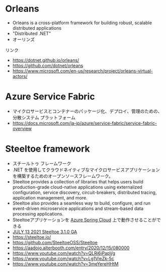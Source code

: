 # Orleans

- Orleans is a cross-platform framework for building robust, scalable distributed applications
- "Distributed .NET"
- オーリンズ

リンク

- https://dotnet.github.io/orleans/
- https://github.com/dotnet/orleans
- https://www.microsoft.com/en-us/research/project/orleans-virtual-actors/

# Azure Service Fabric

- マイクロサービスとコンテナーのパッケージ化、デプロイ、管理のための、分散システム プラットフォーム
- https://docs.microsoft.com/ja-jp/azure/service-fabric/service-fabric-overview

# Steeltoe framework

- スチールトゥ フレームワーク
- .NET を使用してクラウドネイティブなマイクロサービスアプリケーションを構築するためのオープンソースフレームワーク。
- Steeltoe provides a collection of libraries that helps users build production-grade cloud-native applications using externalized configuration, service discovery, circuit-breakers, distributed tracing, application management, and more.
- Steeltoe also provides a seamless way to build, configure, and run event-driven microservice applications and stream-based data processing applications.
- Steeltoeアプリケーションを [Azure Spring Cloud](https://docs.microsoft.com/ja-jp/azure/spring-cloud/) 上で動作させることができる
- [JULY 13 2021 Steeltoe 3.1.0 GA](https://docs.steeltoe.io/articles/releases/steeltoe-3-1-minor-release-major-deal.html)
- https://steeltoe.io/
- https://github.com/SteeltoeOSS/Steeltoe
- https://aadojo.alterbooth.com/entry/2020/12/15/080000
- https://www.youtube.com/watch?v=QLRi6iPapVg
- https://www.youtube.com/watch?v=Lg1VieZk-5c
- https://www.youtube.com/watch?v=3meYereHHtM
